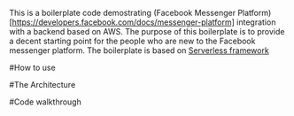 This is a boilerplate code demostrating (Facebook Messenger Platform)[https://developers.facebook.com/docs/messenger-platform] integration with a backend based on AWS. The purpose of this boilerplate is to provide a decent starting point for the people who are new to the Facebook messenger platform. The boilerplate is based on [Serverless framework](https://serverless.com/)

#How to use 

#The Architecture

#Code walkthrough
